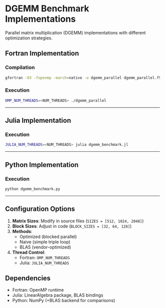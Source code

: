 # DGEMM Benchmark Implementations

Parallel matrix multiplication (DGEMM) implementations with different optimization strategies.

## Fortran Implementation

### Compilation
```bash
gfortran -O3 -fopenmp -march=native -o dgemm_parallel dgemm_parallel.f90
```

### Execution
```bash
OMP_NUM_THREADS=<NUM_THREADS> ./dgemm_parallel
```

---

## Julia Implementation

### Execution
```bash
JULIA_NUM_THREADS=<NUM_THREADS> julia dgemm_benchmark.jl
```

---

## Python Implementation

### Execution
```bash
python dgemm_benchmark.py
```

---

## Configuration Options

1. **Matrix Sizes**: Modify in source files (`SIZES = [512, 1024, 2048]`)
2. **Block Sizes**: Adjust in code (`BLOCK_SIZES = [32, 64, 128]`)
3. **Methods**:
   - Optimized (blocked parallel)
   - Naive (simple triple loop)
   - BLAS (vendor-optimized)
4. **Thread Control**:
   - Fortran: `OMP_NUM_THREADS`
   - Julia: `JULIA_NUM_THREADS`

## Dependencies
- Fortran: OpenMP runtime
- Julia: LinearAlgebra package, BLAS bindings
- Python: NumPy (+BLAS backend for comparisons)
